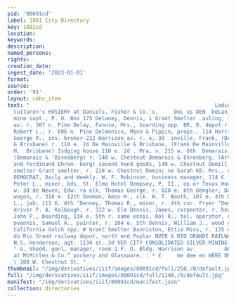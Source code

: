 ```yaml
---
pid: '00091cd'
label: 1881 City Directory
key: 1881cd
location: 
keywords: 
description: 
named_persons: 
rights: 
creation_date: 
ingest_date: '2023-01-01'
format: 
source: 
order: '91'
layout: cmhc_item
text: "                                                           Ladies, Mi:  and
  cuitaren's HOSIERY at Daniels, Fisher & Co.'s.     DeL us DEN  DeLan, Sarville J.,
  mine supt., P. O. Box 175 Delaney, Dennis, i Grant Smelter  auling, 121 n. Leiter
  av. r. 307 n. Pine Delay, Fannie, Mrs., boarding opp. BR. R. depot r. same De Lay,
  Robert L., r. 606 n. Pine Delmonico, Mann & Pippin, props., 114 Harrison av Delprat,
  George R., ins. broker 222 Harrison av. r. e. 3d  inville, Frank, (De Mainville
  & Brisbane) r. 110 e. 24 De Mainville & Brisbane, (Frank De Mainville and William
  H.  Brisbane) Isdging house 110 e. 2d . Mra, v. 215 w. 6th  Demarais, Art thur,
  (Demarais & ‘Biveaberg) r. 148 w. Chestnut Demarais & Ehrenberg, (Arthur Demarais
  and Ferdinand Ehren- berg) second hand goods, 140 w. Chestnut Demill, Isaac J.,
  smelter Grant smelter, r. 218 w. Chestnut Demin; ne Sarah KE. Mrs., r. 302 w. Front
  DEMOCRAT, Daily and Weekly. W. F. Robinson, business manager, 114 €. 4th Dempsey,
  Peter L., miner, bds. St. Elmo Hotel Dempsey, P. II., op or Texas House, r. 125
  w. 3d de Neven, Edw: ra elk, Thomas George, r. 820 e. 6th Dengler, Daniel E., water
  wagon, r. 318 e. 12th Denman, Amos H., clk. W. T. Booth, 107 e. 4th Denman, John
  L., jab. 111 6. 4th ‘Denney, Thomas R., miner, r. 4th cor. Fryer ‘Dennis, Daniel,
  driver P. A. Kalbaugh, r. 332 w. Elm Dennis, James, carpenter, r. head e. 4th envis,
  John P., boarding, 134 e. 5th r. same ennis, Rol R., tel. operator, r. 134 e. 5th
  pvennis, Samuel A., painter, r. 184 e. Sth Dennis, William J., wood yard, r. ss.
  California Gulch opp. # Grant Smelter Banniston, Ettie Miss, r. 135 e. 5th Benver
  do Rio Grand railway depot, north end Poplar NVER & RIO GRANDE RAILWAY CO.’S EXPRESS.
  N.S. Henderson, agt. 1134 ¢c. 3d VER CITY CONSOLIDATED SILVER MINING CO. William
  ° G. Shedd, genl. manager, room 1 P. O. Bldg. Harrison av          AFuoll Li ine
  at McMitlen & Co.” pockery and Glassware, : * £     me dee en WEEE ONIN ONVATEWOT
  \ 108 W. Chestnut St. "
thumbnail: "/img/derivatives/iiif/images/00091cd/full/250,/0/default.jpg"
full: "/img/derivatives/iiif/images/00091cd/full/1140,/0/default.jpg"
manifest: "/img/derivatives/iiif/00091cd/manifest.json"
collection: directories
---
```


